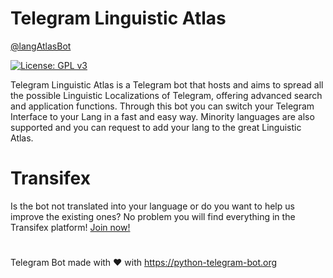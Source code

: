 # Telegram Linguistic Atlas
[@langAtlasBot](https://t.me/langAtlasBot)

[![License: GPL v3](https://img.shields.io/badge/License-GPLv3-blue.svg)](https://www.gnu.org/licenses/gpl-3.0)


Telegram Linguistic Atlas is a Telegram bot that hosts and aims to spread all the possible Linguistic Localizations of Telegram, offering advanced search and application functions. 
Through this bot you can switch your Telegram Interface to your Lang in a fast and easy way. Minority languages are also supported and you can request to add your lang to the great Linguistic Atlas. 

# Transifex
Is the bot not translated into your language or do you want to help us improve the existing ones? No problem you will find everything in the Transifex platform!
[Join now!](https://www.transifex.com/codaze-veneto/telegram-linguistic-atlas/)


#
Telegram Bot made with ❤️ with https://python-telegram-bot.org
